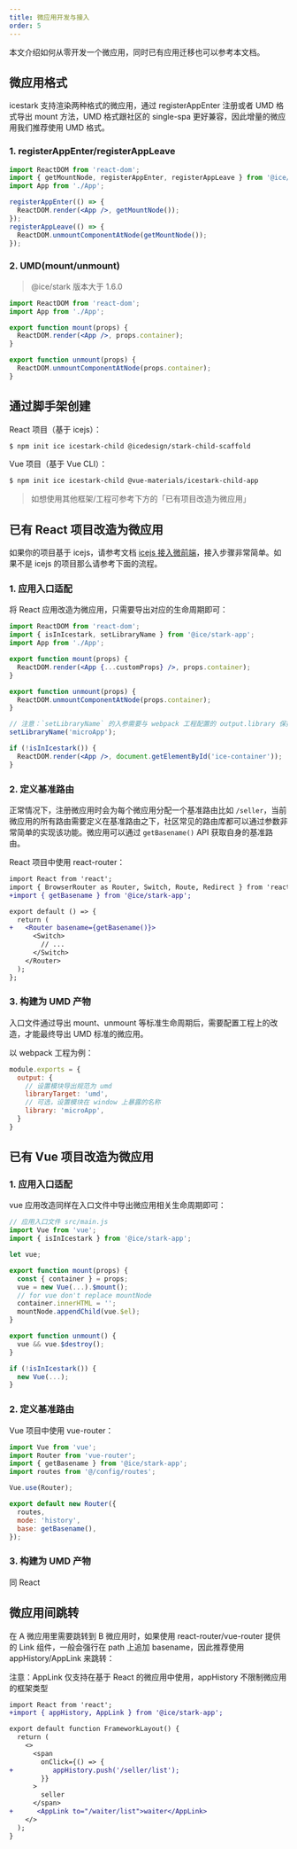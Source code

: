 ```yaml
---
title: 微应用开发与接入
order: 5
---
```


本文介绍如何从零开发一个微应用，同时已有应用迁移也可以参考本文档。

## 微应用格式

icestark 支持渲染两种格式的微应用，通过 registerAppEnter 注册或者 UMD 格式导出 mount 方法，UMD 格式跟社区的 single-spa 更好兼容，因此增量的微应用我们推荐使用 UMD 格式。

### 1. registerAppEnter/registerAppLeave

```jsx
import ReactDOM from 'react-dom';
import { getMountNode, registerAppEnter, registerAppLeave } from '@ice/stark-app';
import App from './App';

registerAppEnter(() => {
  ReactDOM.render(<App />, getMountNode());
});
registerAppLeave(() => {
  ReactDOM.unmountComponentAtNode(getMountNode());
});
```

### 2. UMD(mount/unmount)

> @ice/stark 版本大于 1.6.0

```jsx
import ReactDOM from 'react-dom';
import App from './App';

export function mount(props) {
  ReactDOM.render(<App />, props.container);
}

export function unmount(props) {
  ReactDOM.unmountComponentAtNode(props.container);
}
```

## 通过脚手架创建

React 项目（基于 icejs）：

```bash
$ npm init ice icestark-child @icedesign/stark-child-scaffold
```

Vue 项目（基于 Vue CLI）：

```bash
$ npm init ice icestark-child @vue-materials/icestark-child-app
```

> 如想使用其他框架/工程可参考下方的「已有项目改造为微应用」

## 已有 React 项目改造为微应用

如果你的项目基于 icejs，请参考文档 [icejs 接入微前端](/docs/guide/advance/icestark.md)，接入步骤非常简单。如果不是 icejs 的项目那么请参考下面的流程。

### 1. 应用入口适配

将 React 应用改造为微应用，只需要导出对应的生命周期即可：

```jsx
import ReactDOM from 'react-dom';
import { isInIcestark, setLibraryName } from '@ice/stark-app';
import App from './App';

export function mount(props) {
  ReactDOM.render(<App {...customProps} />, props.container);
}

export function unmount(props) {
  ReactDOM.unmountComponentAtNode(props.container);
}

// 注意：`setLibraryName` 的入参需要与 webpack 工程配置的 output.library 保持一致
setLibraryName('microApp');

if (!isInIcestark()) {
  ReactDOM.render(<App />, document.getElementById('ice-container'));
}
```

### 2. 定义基准路由

正常情况下，注册微应用时会为每个微应用分配一个基准路由比如 `/seller`，当前微应用的所有路由需要定义在基准路由之下，社区常见的路由库都可以通过参数非常简单的实现该功能。微应用可以通过 `getBasename()` API 获取自身的基准路由。

React 项目中使用 react-router：

```diff
import React from 'react';
import { BrowserRouter as Router, Switch, Route, Redirect } from 'react-router-dom';
+import { getBasename } from '@ice/stark-app';

export default () => {
  return (
+   <Router basename={getBasename()}>
      <Switch>
        // ...
      </Switch>
    </Router>
  );
};
```

### 3. 构建为 UMD 产物

入口文件通过导出 mount、unmount 等标准生命周期后，需要配置工程上的改造，才能最终导出 UMD 标准的微应用。

以 webpack 工程为例：

```js
module.exports = {
  output: {
    // 设置模块导出规范为 umd
    libraryTarget: 'umd',
    // 可选，设置模块在 window 上暴露的名称
    library: 'microApp',
  }
}
```

## 已有 Vue 项目改造为微应用

### 1. 应用入口适配

vue 应用改造同样在入口文件中导出微应用相关生命周期即可：

```js
// 应用入口文件 src/main.js
import Vue from 'vue';
import { isInIcestark } from '@ice/stark-app';

let vue;

export function mount(props) {
  const { container } = props;
  vue = new Vue(...).$mount();
  // for vue don't replace mountNode
  container.innerHTML = '';
  mountNode.appendChild(vue.$el);
}

export function unmount() {
  vue && vue.$destroy();
}

if (!isInIcestark()) {
  new Vue(...);  
}
```

### 2. 定义基准路由

Vue 项目中使用 vue-router：

```js
import Vue from 'vue';
import Router from 'vue-router';
import { getBasename } from '@ice/stark-app';
import routes from '@/config/routes';

Vue.use(Router);

export default new Router({
  routes,
  mode: 'history',
  base: getBasename(),
});
```

### 3. 构建为 UMD 产物

同 React

## 微应用间跳转

在 A 微应用里需要跳转到 B 微应用时，如果使用 react-router/vue-router 提供的 Link 组件，一般会强行在 path 上追加 basename，因此推荐使用 appHistory/AppLink 来跳转：

注意：AppLink 仅支持在基于 React 的微应用中使用，appHistory 不限制微应用的框架类型

```diff
import React from 'react';
+import { appHistory, AppLink } from '@ice/stark-app';

export default function FrameworkLayout() {
  return (
    <>
      <span
        onClick={() => {
+          appHistory.push('/seller/list');
        }}
      >
        seller
      </span>
+      <AppLink to="/waiter/list">waiter</AppLink>
    </>
  );
}
```
